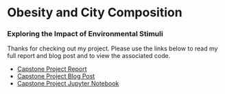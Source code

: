 # Obesity and City Composition
### Exploring the Impact of Environmental Stimuli

Thanks for checking out my project. Please use the links below to read my full report and blog post and to view the associated code.

* [Capstone Project Report](https://github.com/amypeniston/Coursera_Capstone/blob/master/Capstone_Project_Report.pdf)
* [Capstone Project Blog Post](https://medium.com/@amypeniston/obesity-and-city-composition-exploring-the-impact-of-environmental-stimuli-e693e8af2046)
* [Capstone Project Jupyter Notebook](https://nbviewer.jupyter.org/github/amypeniston/Coursera_Capstone/blob/master/Capstone_Project_Notebook.ipynb)